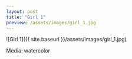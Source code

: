 ```yaml
---
layout: post
title: "Girl 1"
preview: /assets/images/girl_1.jpg
---
```

![Girl 1]({{ site.baseurl }}/assets/images/girl_1.jpg)

Media: watercolor


